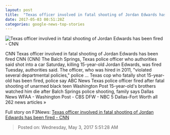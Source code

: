 ```yaml
---
layout: post
title:  "Texas officer involved in fatal shooting of Jordan Edwards has been fired - CNN"
date: 2017-05-03 00:51:28Z
categories: google-news-top-stories
---
```


![Texas officer involved in fatal shooting of Jordan Edwards has been fired - CNN](http://i2.cdn.cnn.com/cnnnext/dam/assets/170502100113-01-jordan-edwards-super-tease.jpg)

CNN Texas officer involved in fatal shooting of Jordan Edwards has been fired CNN (CNN) The Balch Springs, Texas police officer who authorities said shot into a car Saturday, killing 15-year-old Jordan Edwards, was fired Tuesday, authorities said. The officer, who was hired in 2011, "violated several departmental policies," police ... Texas cop who fatally shot 15-year-old has been fired, police say ABC News Texas police officer fired after fatal shooting of unarmed black teen Washington Post 15-year-old's brothers watched him die after Balch Springs police shooting, family says Dallas News WFAA - Washington Post - CBS DFW - NBC 5 Dallas-Fort Worth all 262 news articles »


Full story on F3News: [Texas officer involved in fatal shooting of Jordan Edwards has been fired - CNN](http://www.f3nws.com/n/JddEAE)

> Posted on: Wednesday, May 3, 2017 5:51:28 AM
